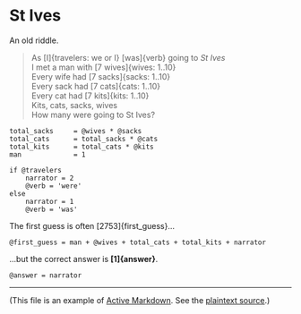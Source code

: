 # St Ives

An old riddle.

> As [I]{travelers: we or I} [was]{verb} going to *St Ives*  
> I met a man with [7 wives]{wives: 1..10}  
> Every wife had [7 sacks]{sacks: 1..10}  
> Every sack had [7 cats]{cats: 1..10}  
> Every cat had [7 kits]{kits: 1..10}  
> Kits, cats, sacks, wives  
> How many were going to St Ives?

    total_sacks     = @wives * @sacks
    total_cats      = total_sacks * @cats
    total_kits      = total_cats * @kits
    man             = 1

    if @travelers
        narrator = 2
        @verb = 'were'
    else
        narrator = 1
        @verb = 'was'

The first guess is often [2753]{first_guess}…

    @first_guess = man + @wives + total_cats + total_kits + narrator

…but the correct answer is **[1]{answer}**.

    @answer = narrator

- - -

(This file is an example of [Active Markdown](https://github.com/alecperkins/active-markdown). See the [plaintext source](st-ives.md).)